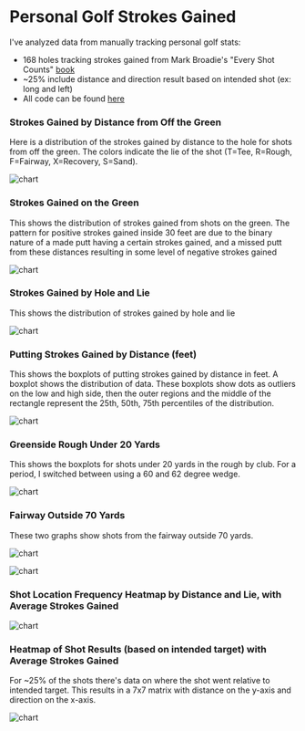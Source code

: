 # Personal Golf Strokes Gained
I've analyzed data from manually tracking personal golf stats:
- 168 holes tracking strokes gained from Mark Broadie's "Every Shot Counts" [book](https://www.amazon.com/Every-Shot-Counts-Revolutionary-Performance/dp/1592407501)
- ~25% include distance and direction result based on intended shot (ex: long and left)
- All code can be found [here](https://github.com/ricdurh/Golf/blob/main/personal_golf_strokes_gained.ipynb)


### Strokes Gained by Distance from Off the Green
Here is a distribution of the strokes gained by distance to the hole for shots from off the green. The colors indicate the lie of the shot (T=Tee, R=Rough, F=Fairway, X=Recovery, S=Sand).

![chart](https://github.com/ricdurh/Personal_Golf_Strokes_Gained/blob/main/images/SG_dist_not_on_green.png)

### Strokes Gained on the Green
This shows the distribution of strokes gained from shots on the green. The pattern for positive strokes gained inside 30 feet are due to the binary nature of a made putt having a certain strokes gained, and a missed putt from these distances resulting in some level of negative strokes gained

![chart](https://github.com/ricdurh/Personal_Golf_Strokes_Gained/blob/main/images/SG_green.png)

### Strokes Gained by Hole and Lie
This shows the distribution of strokes gained by hole and lie

![chart](https://github.com/ricdurh/Personal_Golf_Strokes_Gained/blob/main/images/SG_by_Hole_and_Lie.png)

### Putting Strokes Gained by Distance (feet)
This shows the boxplots of putting strokes gained by distance in feet. A boxplot shows the distribution of data. These boxplots show dots as outliers on the low and high side, then the outer regions and the middle of the rectangle represent the 25th, 50th, 75th percentiles of the distribution.

![chart](https://github.com/ricdurh/Personal_Golf_Strokes_Gained/blob/main/images/Putting_SG_by_dist.png)

### Greenside Rough Under 20 Yards
This shows the boxplots for shots under 20 yards in the rough by club. For a period, I switched between using a 60 and 62 degree wedge.

![chart](https://github.com/ricdurh/Personal_Golf_Strokes_Gained/blob/main/images/Greenside_Rough.png)

### Fairway Outside 70 Yards
These two graphs show shots from the fairway outside 70 yards.

![chart](https://github.com/ricdurh/Personal_Golf_Strokes_Gained/blob/main/images/FW_outside_70_yards.png)

![chart](https://github.com/ricdurh/Personal_Golf_Strokes_Gained/blob/main/images/W_outside_70_yards_2.png)

### Shot Location Frequency Heatmap by Distance and Lie, with Average Strokes Gained

![chart](https://github.com/ricdurh/Personal_Golf_Strokes_Gained/blob/main/images/Shot_Location_Freq_and_SG_avg.png)

### Heatmap of Shot Results (based on intended target) with Average Strokes Gained
For ~25% of the shots there's data on where the shot went relative to intended target. This results in a 7x7 matrix with distance on the y-axis and direction on the x-axis.

![chart](https://github.com/ricdurh/Personal_Golf_Strokes_Gained/blob/main/images/heatmap_1.png)
